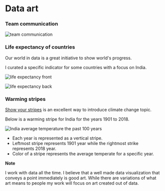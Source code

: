 # Data art

### Team communication

![team communication](../images/team-communication.png)

### Life expectancy of countries

Our world in data is a great initiative to show world's progress.

I curated a specific indicator for some countries with a focus on India.

 ![life expectancy front](../images/card-front-life-expectancy.png)

 ![life expectancy back](../images/card-back-life-expectancy.png)

### Warming stripes

[Show your stripes](https://showyourstripes.info/) is an excellent way to introduce climate change topic.

Below is a warming stripe for India for the years 1901 to 2018.

![India average temperature the past 100 years](../images/stripes-india.png)

- Each year is represented as a vertical stripe.
- Leftmost stripe represents 1901 year while the rightmost strike represents 2018 year.
- Color of a stripe represents the average temperate for a specific year.

**Note**

I work with data all the time. I believe that a well made data visualization that conveys a point immediately is good art. While there are variations of what art means to people my work will focus on art created out of data.
